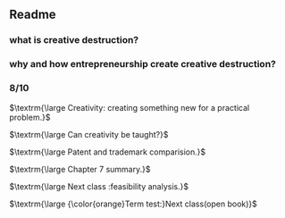 ## Readme
### what is creative destruction?
### why and how entrepreneurship create creative destruction?

### 8/10

$\textrm{\large Creativity: creating something new for a practical problem.}$

$\textrm{\large Can creativity be taught?}$

$\textrm{\large Patent and trademark comparision.}$

$\textrm{\large Chapter 7 summary.}$

$\textrm{\large Next class :feasibility analysis.}$


$\textrm{\large {\color{orange}Term test:}Next class(open book)}$

